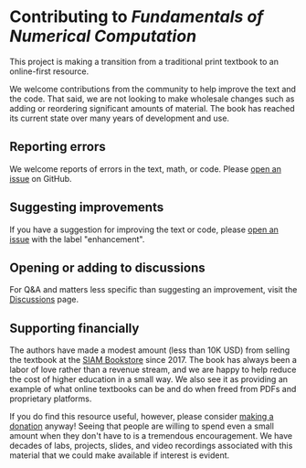 # Contributing to *Fundamentals of Numerical Computation*

This project is making a transition from a traditional print textbook to an online-first resource. 

We welcome contributions from the community to help improve the text and the code. That said, we are not looking to make wholesale changes such as adding or reordering significant amounts of material. The book has reached its current state over many years of development and use.

## Reporting errors

We welcome reports of errors in the text, math, or code. Please [open an issue](https://github.com/fncbook/fnc/issues/new/choose) on GitHub.

## Suggesting improvements

If you have a suggestion for improving the text or code, please [open an issue](https://github.com/fncbook/fnc/issues/new/) with the label "enhancement".

## Opening or adding to discussions

For Q&A and matters less specific than suggesting an improvement, visit the [Discussions](https://github.com/orgs/fncbook/discussions) page.

## Supporting financially

The authors have made a modest amount (less than 10K USD) from selling the textbook at the [SIAM Bookstore](https://epubs.siam.org/bookstore) since 2017. The book has always been a labor of love rather than a revenue stream, and we are happy to help reduce the cost of higher education in a small way. We also see it as providing an example of what online textbooks can be and do when freed from PDFs and proprietary platforms.

If you do find this resource useful, however, please consider [making a donation](https://buymeacoffee.com/tobydriscoll) anyway! Seeing that people are willing to spend even a small amount when they don't have to is a tremendous encouragement. We have decades of labs, projects, slides, and video recordings associated with this material that we could make available if interest is evident.